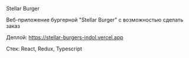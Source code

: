 Stellar Burger

Веб-приложение бургерной "Stellar Burger" с возможностью сделать заказ

Деплой: https://stellar-burgers-indol.vercel.app

Стек: React, Redux, Typescript


